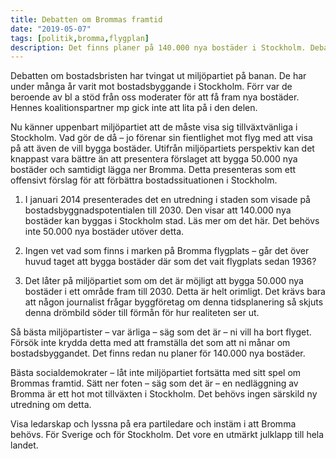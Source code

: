 ```yaml
---
title: Debatten om Brommas framtid
date: "2019-05-07"
tags: [politik,bromma,flygplan]
description: Det finns planer på 140.000 nya bostäder i Stockholm. Debatten om Brommas framtid är intressant. Miljöpartiet försöker ge sken av att de vill lägga ner Bromma för att det behövs fler bostäder i Stockholm. Det låter ju behjärtansvärt men det finns anledning att analysera deras politik i denna del.
---
```

Debatten om bostadsbristen har tvingat ut miljöpartiet på banan. De har under många år varit mot bostadsbyggande i Stockholm. Förr var de beroende av bl a stöd från oss moderater för att få fram nya bostäder. Hennes koalitionspartner mp gick inte att lita på i den delen.

Nu känner uppenbart miljöpartiet att de måste visa sig tillväxtvänliga i Stockholm. Vad gör de då – jo förenar sin fientlighet mot flyg med att visa på att även de vill bygga bostäder. Utifrån miljöpartiets perspektiv kan det knappast vara bättre än att presentera förslaget att bygga 50.000 nya bostäder och samtidigt lägga ner Bromma. Detta presenteras som ett offensivt förslag för att förbättra bostadssituationen i Stockholm. 
1. I januari 2014 presenterades det en utredning i staden som visade på bostadsbyggnadspotentialen till 2030. Den visar att 140.000 nya bostäder kan byggas i Stockholm stad. Läs mer om det här. Det behövs inte 50.000 nya bostäder utöver detta.

2. Ingen vet vad som finns i marken på Bromma flygplats – går det över huvud taget att bygga bostäder där som det vait flygplats sedan 1936?

3. Det låter på miljöpartiet som om det är möjligt att bygga 50.000 nya bostäder i ett område fram till 2030. Detta är helt orimligt. Det krävs bara att någon journalist frågar byggföretag om denna tidsplanering så skjuts denna drömbild söder till förmån för hur realiteten ser ut.

Så bästa miljöpartister – var ärliga – säg som det är – ni vill ha bort flyget. Försök inte krydda detta med att framställa det som att ni månar om bostadsbyggandet. Det finns redan nu planer för 140.000 nya bostäder.

Bästa socialdemokrater – låt inte miljöpartiet fortsätta med sitt spel om Brommas framtid. Sätt ner foten – säg som det är – en nedläggning av Bromma är ett hot mot tillväxten i Stockholm. Det behövs ingen särskild ny utredning om detta.

Visa ledarskap och lyssna på era partiledare och instäm i att Bromma behövs. För Sverige och för Stockholm. Det vore en utmärkt julklapp till hela landet.
